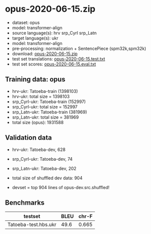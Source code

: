 # opus-2020-06-15.zip

* dataset: opus
* model: transformer-align
* source language(s): hrv srp_Cyrl srp_Latn
* target language(s): ukr
* model: transformer-align
* pre-processing: normalization + SentencePiece (spm32k,spm32k)
* download: [opus-2020-06-15.zip](https://object.pouta.csc.fi/Tatoeba-MT-models/hbs-ukr/opus-2020-06-15.zip)
* test set translations: [opus-2020-06-15.test.txt](https://object.pouta.csc.fi/Tatoeba-MT-models/hbs-ukr/opus-2020-06-15.test.txt)
* test set scores: [opus-2020-06-15.eval.txt](https://object.pouta.csc.fi/Tatoeba-MT-models/hbs-ukr/opus-2020-06-15.eval.txt)

## Training data:  opus

* hrv-ukr: Tatoeba-train (1398103) 
* hrv-ukr: total size = 1398103
* srp_Cyrl-ukr: Tatoeba-train (152997) 
* srp_Cyrl-ukr: total size = 152997
* srp_Latn-ukr: Tatoeba-train (381969) 
* srp_Latn-ukr: total size = 381969
* total size (opus): 1931588


## Validation data

* hrv-ukr: Tatoeba-dev, 628
* srp_Cyrl-ukr: Tatoeba-dev, 74
* srp_Latn-ukr: Tatoeba-dev, 202
* total size of shuffled dev data: 904

* devset = top 904  lines of opus-dev.src.shuffled!

## Benchmarks

| testset               | BLEU  | chr-F |
|-----------------------|-------|-------|
| Tatoeba-test.hbs.ukr 	| 49.6 	| 0.665 |


